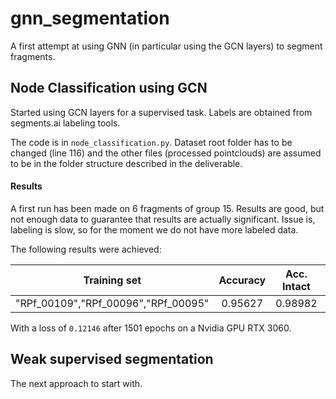 # gnn_segmentation
A first attempt at using GNN (in particular using the GCN layers) to segment fragments.

## Node Classification using GCN
Started using GCN layers for a supervised task.
Labels are obtained from segments.ai labeling tools.

The code is in `node_classification.py`. Dataset root folder has to be changed (line 116) and the other files (processed pointclouds) are assumed to be in the folder structure described in the deliverable.

#### Results
A first run has been made on 6 fragments of group 15. Results are good, but not enough data to guarantee that results are actually significant. Issue is, labeling is slow, so for the moment we do not have more labeled data.

The following results were achieved:

| Training set | Accuracy | Acc. Intact | Acc. Broken | Test Set | Accuracy | Acc. Intact | Acc. Broken |
|:------------:|:--------:|:-----------:|:-----------:|:--------:|:--------:|:-----------:|:-----------:|
| "RPf_00109","RPf_00096","RPf_00095" | 0.95627 |  0.98982 | 0.87532 | "RPf_00097","RPf_00094","RPf_00103" | 0.97214 | 0.99241 | 0.92772 |

With a loss of `0.12146` after 1501 epochs on a Nvidia GPU RTX 3060.

## Weak supervised segmentation
The next approach to start with.
